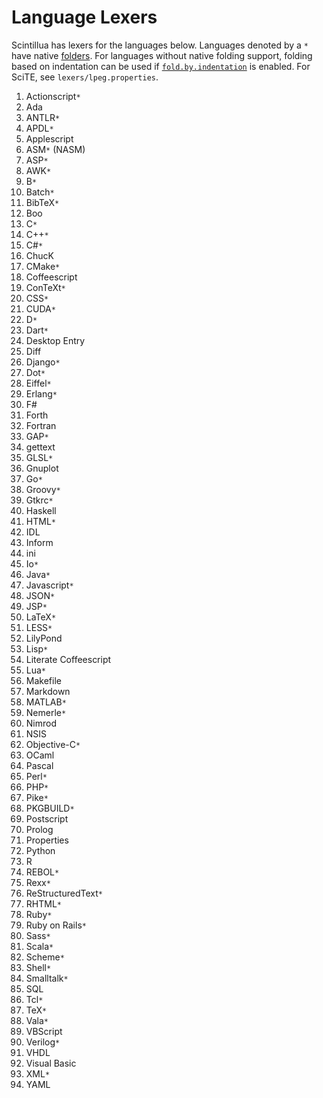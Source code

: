 # Language Lexers

Scintillua has lexers for the languages below. Languages denoted by a `*` have
native [folders][]. For languages without native folding support, folding based
on indentation can be used if [`fold.by.indentation`][] is enabled. For SciTE,
see `lexers/lpeg.properties`.

1. Actionscript`*`
1. Ada
1. ANTLR`*`
1. APDL`*`
1. Applescript
1. ASM`*` (NASM)
1. ASP`*`
1. AWK`*`
1. B`*`
1. Batch`*`
1. BibTeX`*`
1. Boo
1. C`*`
1. C++`*`
1. C#`*`
1. ChucK
1. CMake`*`
1. Coffeescript
1. ConTeXt`*`
1. CSS`*`
1. CUDA`*`
1. D`*`
1. Dart`*`
1. Desktop Entry
1. Diff
1. Django`*`
1. Dot`*`
1. Eiffel`*`
1. Erlang`*`
1. F#
1. Forth
1. Fortran
1. GAP`*`
1. gettext
1. GLSL`*`
1. Gnuplot
1. Go`*`
1. Groovy`*`
1. Gtkrc`*`
1. Haskell
1. HTML`*`
1. IDL
1. Inform
1. ini
1. Io`*`
1. Java`*`
1. Javascript`*`
1. JSON`*`
1. JSP`*`
1. LaTeX`*`
1. LESS`*`
1. LilyPond
1. Lisp`*`
1. Literate Coffeescript
1. Lua`*`
1. Makefile
1. Markdown
1. MATLAB`*`
1. Nemerle`*`
1. Nimrod
1. NSIS
1. Objective-C`*`
1. OCaml
1. Pascal
1. Perl`*`
1. PHP`*`
1. Pike`*`
1. PKGBUILD`*`
1. Postscript
1. Prolog
1. Properties
1. Python
1. R
1. REBOL`*`
1. Rexx`*`
1. ReStructuredText`*`
1. RHTML`*`
1. Ruby`*`
1. Ruby on Rails`*`
1. Sass`*`
1. Scala`*`
1. Scheme`*`
1. Shell`*`
1. Smalltalk`*`
1. SQL
1. Tcl`*`
1. TeX`*`
1. Vala`*`
1. VBScript
1. Verilog`*`
1. VHDL
1. Visual Basic
1. XML`*`
1. YAML

[folders]: api.html#lexer.Code.Folding
[`fold.by.indentation`]: manual.html#Using.Scintillua.with.Other.Apps
